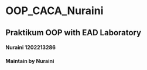 # OOP_CACA_Nuraini

## Praktikum OOP with EAD Laboratory

#### Nuraini 1202213286
#### Maintain by Nuraini

